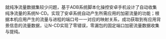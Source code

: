 就纯净流量数据集较少问题，基于ADB系统脚本化操控安卓手机设计了自动收集纯净流量的系统N-CD。实现了安卓系统自动产生所需应用的加密流量的功能；根据本机应用产生的流量与进程的端口号一一对应的映射关系，成功获取到有应用背景信息的流量数据，让N-CD实现了零错误，零漏包的固定端口加密流量数据收集与提纯。